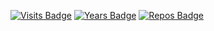 [![Visits Badge](https://badges.pufler.dev/visits/tolba-00/tolba-00)](https://badges.pufler.dev) [![Years Badge](https://badges.pufler.dev/years/tolba-00)](https://badges.pufler.dev) [![Repos Badge](https://badges.pufler.dev/repos/tolba-00)](https://badges.pufler.dev)
